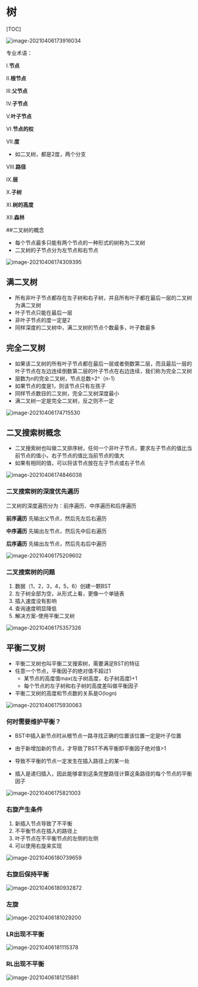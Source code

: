 # 树

[TOC]



![image-20210406173916034](./resources/tree-overview.png)

专业术语：

I.**节点**

II.**根节点**

III.**父节点**

IV.**子节点**

V.**叶子节点** 

VI.**节点的权**

VII.**度**

- 如二叉树，都是2度，两个分支

VIII.**路径**

IX.**层**

X.**子树**

XI.**树的高度**

XII.**森林**



##二叉树的概念

- 每个节点最多只能有两个节点的一种形式的树称为二叉树
- 二叉树的子节点分为左节点和右节点

![image-20210406174309395](./resources/bst-overview.png)

## 满二叉树

- 所有非叶子节点都存在左子树和右子树，并且所有叶子都在最后一层的二叉树为满二叉树
- 叶子节点只能在最后一层
- 非叶子节点的度一定是2
- 同样深度的二叉树中，满二叉树的节点个数最多，叶子数最多



## 完全二叉树

- 如果该二叉树的所有叶子节点都在最后一层或者倒数第二层，而且最后一层的叶子节点在左边连续倒数第二层的叶子节点在右边连续，我们称为完全二叉树
- 层数为n的完全二叉树，节点总数=2^（n-1）
- 如果节点的度是1，则该节点只有左孩子
- 同样节点数目的二叉树，完全二叉树深度最小
- 满二叉树一定是完全二叉树，反之则不一定

![image-20210406174715530](./resources/full-tree.png)



## 二叉搜索树概念

- 二叉搜索树也叫做二叉排序树，任何一个非叶子节点，要求左子节点的值比当前节点的值小，右子节点的值比当前节点的值大
- 如果有相同的值，可以将该节点放在左子节点或右子节点

![image-20210406174846038](./resources/bst.png)

### 二叉搜索树的深度优先遍历

二叉树的深度遍历分为：前序遍历、中序遍历和后序遍历

**前序遍历** 先输出父节点，然后先左后右遍历

**中序遍历** 先输出左节点，然后先中后右遍历

**后序遍历** 先输出左节点，然后先右后中遍历

![image-20210406175209602](./resources/bst-detail.png)

### 二叉搜索树的问题

1. 数据（1，2，3，4，5，6）创建一颗BST
2. 左子树全部为空，从形式上看，更像一个单链表
3. 插入速度没有影响
4. 查询速度明显降低
5. 解决方案-使用平衡二叉树



![image-20210406175357326](./resources/bst-issue.png)



## 平衡二叉树

- 平衡二叉树也叫平衡二叉搜索树，需要满足BST的特征
- 任意一个节点，平衡因子的绝对值不超过1
  - 某节点的高度值max(左子树高度，右子树高度)+1
  - 每个节点的左子树和右子树的高度差叫做平衡因子
- 平衡二叉树的高度和节点数的关系是O(logn)



![image-20210406175930063](./resources/self-balancing_bst.png)

### 何时需要维护平衡？

- BST中插入新节点时从根节点一路寻找正确的位置该位置一定是叶子位置

- 由于新增加新的节点，才导致了BST不再平衡即平衡因子绝对值>1

- 导致不平衡的节点一定发生在插入路径上的某一处

- 插入是递归插入，因此能够拿到这条完整路径计算这条路径的每个节点的平衡因子

![image-20210406175821003](./resources/self-balancing_binary_search_tree.png)



### 右旋产生条件

1. 新插入节点导致了不平衡
2. 不平衡节点在插入的路径上
3. 叶子节点在不平衡节点的左侧的左侧
4. 可以使用右旋来实现

![image-20210406180739659](./resources/dextrorotation.png)

### 右旋后保持平衡

![image-20210406180932872](./resources/finish-dextrorotation.png)

### 左旋

![image-20210406181029200](./resources/levorotation.png)

### LR出现不平衡

![image-20210406181115378](./resources/LR-balancing.png)

### RL出现不平衡

![image-20210406181215881](./resources/RL-balancing.png)